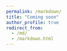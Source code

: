 ```yaml
---
permalink: /markdown/
title: "Coming soon"
author_profile: true
redirect_from: 
  - /md/
  - /markdown.html
---
```


